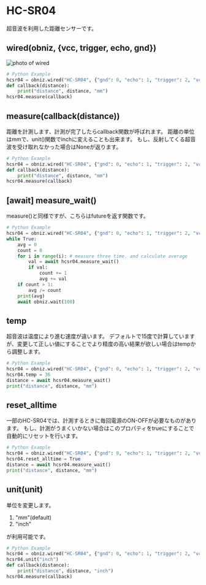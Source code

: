 # HC-SR04
超音波を利用した距離センサーです。

## wired(obniz, {vcc, trigger, echo, gnd})

![photo of wired](./wired.png)
```Python
# Python Example
hcsr04 = obniz.wired("HC-SR04", {"gnd": 0, "echo": 1, "trigger": 2, "vcc": 3})
def callback(distance):
    print("distance", distance, "mm")
hcsr04.measure(callback)
```

## measure(callback(distance))
距離を計測します、計測が完了したらcallback関数が呼ばれます。
距離の単位はmmで、unit()関数でinchに変えることも出来ます。
もし、反射してくる超音波を受け取れなかった場合はNoneが返ります。
```Python
# Python Example
hcsr04 = obniz.wired("HC-SR04", {"gnd": 0, "echo": 1, "trigger": 2, "vcc": 3})
def callback(distance):
    print("distance", distance, "mm")
hcsr04.measure(callback)
```

## [await] measure_wait()
measure()と同様ですが、こちらはfutureを返す関数です。

```Python
# Python Example
hcsr04 = obniz.wired("HC-SR04", {"gnd": 0, "echo": 1, "trigger": 2, "vcc": 3})
while True:
    avg = 0
    count = 0
    for i in range(i): # measure three time. and calculate average
        val = await hcsr04.measure_wait()
        if val:
            count += 1
            avg += val
    if count > 1:
        avg /= count
    print(avg)
    await obniz.wait(100)
```

## temp
超音波は温度により進む速度が違います。
デフォルトで15度で計算していますが、変更して正しい値にすることでより精度の高い結果が欲しい場合はtempから調整します。
```Python
# Python Example
hcsr04 = obniz.wired("HC-SR04", {"gnd": 0, "echo": 1, "trigger": 2, "vcc": 3})
hcsr04.temp = 36
distance = await hcsr04.measure_wait()
print("distance", distance, "mm")
```

## reset_alltime
一部のHC-SR04では、計測するときに毎回電源のON-OFFが必要なものがあります。
もし、計測がうまくいかない場合はこのプロパティをtrueにすることで
自動的にリセットを行います。
```Python
# Python Example
hcsr04 = obniz.wired("HC-SR04", {"gnd": 0, "echo": 1, "trigger": 2, "vcc": 3})
hcsr04.reset_alltime = True
distance = await hcsr04.measure_wait()
print("distance", distance, "mm")
```

## unit(unit)
単位を変更します。

1. "mm"(default)
2. "inch"

が利用可能です。

```Python
# Python Example
hcsr04 = obniz.wired("HC-SR04", {"gnd": 0, "echo": 1, "trigger": 2, "vcc": 3})
hcsr04.unit("inch")
def callback(distance):
    print("distance", distance, "inch")
hcsr04.measure(callback)
```